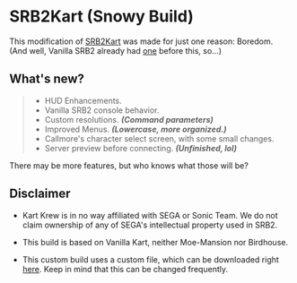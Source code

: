 # SRB2Kart (Snowy Build)

This modification of [SRB2Kart](https://kartkrew.org/) was made for just one reason: Boredom. (And well, Vanilla SRB2 already had [one](https://github.com/JadenArcm/Snowy-Vanilla/) before this, so...)

## What's new?
> - HUD Enhancements.
> - Vanilla SRB2 console behavior.
> - Custom resolutions. ***(Command parameters)***
> - Improved Menus. ***(Lowercase, more organized.)***
> - Callmore's character select screen, with some small changes.
> - Server preview before connecting. ***(Unfinished, lol)***

There may be more features, but who knows what those will be?

## Disclaimer
- Kart Krew is in no way affiliated with SEGA or Sonic Team. We do not claim ownership of any of SEGA's intellectual property used in SRB2.

- This build is based on Vanilla Kart, neither Moe-Mansion nor Birdhouse.

- This custom build uses a custom file, which can be downloaded right [here](https://cdn.discordapp.com/attachments/977366683201187890/1043946072512409610/snowy_files.pk3). Keep in mind that this can be changed frequently.
